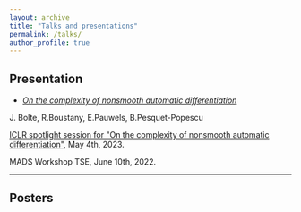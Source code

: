 ```yaml
---
layout: archive
title: "Talks and presentations"
permalink: /talks/
author_profile: true
---
```


## Presentation
- [*On the complexity of nonsmooth automatic differentiation*](https://openreview.net/pdf?id=uqg3FhRZaq)
  
J. Bolte, R.Boustany, E.Pauwels, B.Pesquet-Popescu

[ICLR spotlight session for "On the complexity of nonsmooth automatic differentiation"](https://iclr.cc/virtual/2023/poster/11867), May 4th, 2023.

MADS Workshop TSE, June 10th, 2022.



***
## Posters
